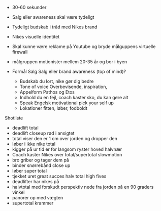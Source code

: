 * 30-60 sekunder
* Salg eller awareness skal være tydeligt
* Tydeligt budskab i tråd med Nikes brand
* Nikes visuelle identitet
* Skal kunne være reklame på Youtube og bryde målguppens virtuelle firewall
* målgruppen motionister mellem 20-35 år og bor i byen


* Formål
  Salg
  Salg eller brand awareness (top of mind)?
  * Budskab
    du lort, nike gør dig bedre
  * Tone of voice
    Overbevisende, inspiration,
  * Appelform
    Pathos og Etos
  * Indhold
    du en fejl, coach kaster sko, du kan gøre alt 
  * Speak
    Engelsk
motivational pick your self up 
  * Lokationer
fitten, løber, fodboldt 


Shotliste
* deadlift total 
* deadlift closeup rød i ansigtet
* total viser den er 1 cm over jorden og dropper den 
* løber i ikke nike total
* kigger på ur tid er for langsom ryster hoved halvnær 
* Coach kaster Nikes over total/supertotal slowmotion
* bro griber og tager dem på
* binder snørrebånd close up 
* løber super total
* tjekket uret great succes halv total high fives 
* deadlifter har nikes på
* halvtotal med forskudt perspektiv nede fra jorden på en 90 graders vinkel
* panorer op med vægten 
* supertotal krammer
